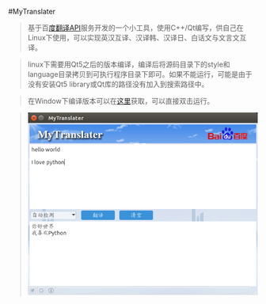 #MyTranslater

> 基于百[度翻译API][1]服务开发的一个小工具，使用C++/Qt编写，供自己在Linux下使用，可以实现英汉互译、汉译韩、汉译日、白话文与文言文互译。

> linux下需要用Qt5之后的版本编译，编译后将源码目录下的style和language目录拷贝到可执行程序目录下即可。如果不能运行，可能是由于没有安装Qt5 library或Qt库的路径没有加入到搜索路径中。

> 在Window下编译版本可以在[这里][2]获取，可以直接双击运行。

> ![程序界面][3]


[1]:http://developer.baidu.com/ms/translate "http://developer.baidu.com/ms/translate"
[2]:http://kc.cc/Y9Eq "MyTranslater for Windows"
[3]:./MyTranslater.png "程序界面截图"